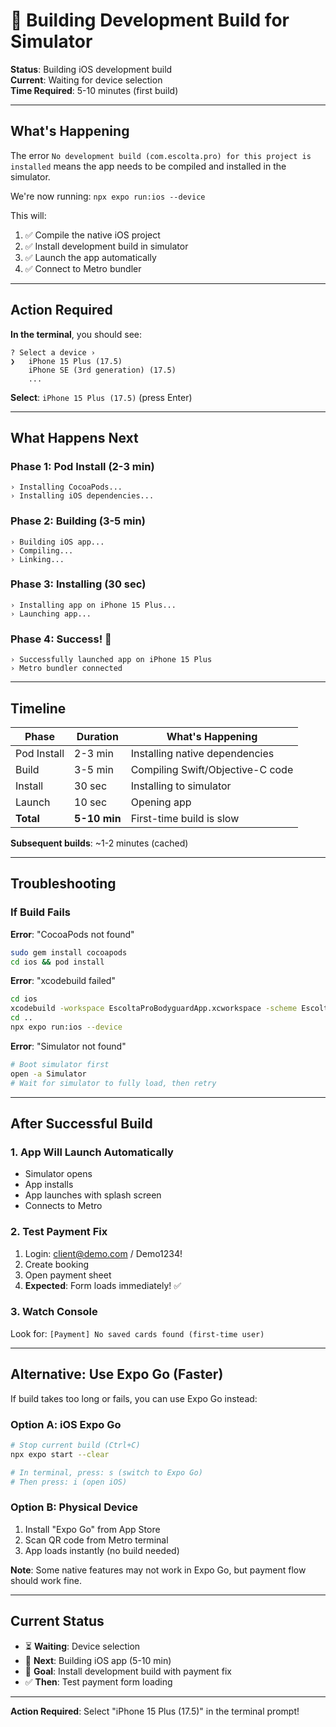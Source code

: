 # 🔨 Building Development Build for Simulator

**Status**: Building iOS development build  
**Current**: Waiting for device selection  
**Time Required**: 5-10 minutes (first build)

---

## What's Happening

The error `No development build (com.escolta.pro) for this project is installed` means the app needs to be compiled and installed in the simulator.

We're now running: `npx expo run:ios --device`

This will:
1. ✅ Compile the native iOS project
2. ✅ Install development build in simulator
3. ✅ Launch the app automatically
4. ✅ Connect to Metro bundler

---

## Action Required

**In the terminal**, you should see:
```
? Select a device › 
❯   iPhone 15 Plus (17.5)
    iPhone SE (3rd generation) (17.5)
    ...
```

**Select**: `iPhone 15 Plus (17.5)` (press Enter)

---

## What Happens Next

### Phase 1: Pod Install (2-3 min)
```
› Installing CocoaPods...
› Installing iOS dependencies...
```

### Phase 2: Building (3-5 min)
```
› Building iOS app...
› Compiling...
› Linking...
```

### Phase 3: Installing (30 sec)
```
› Installing app on iPhone 15 Plus...
› Launching app...
```

### Phase 4: Success! 🎉
```
› Successfully launched app on iPhone 15 Plus
› Metro bundler connected
```

---

## Timeline

| Phase | Duration | What's Happening |
|-------|----------|------------------|
| Pod Install | 2-3 min | Installing native dependencies |
| Build | 3-5 min | Compiling Swift/Objective-C code |
| Install | 30 sec | Installing to simulator |
| Launch | 10 sec | Opening app |
| **Total** | **5-10 min** | First-time build is slow |

**Subsequent builds**: ~1-2 minutes (cached)

---

## Troubleshooting

### If Build Fails

**Error**: "CocoaPods not found"
```bash
sudo gem install cocoapods
cd ios && pod install
```

**Error**: "xcodebuild failed"
```bash
cd ios
xcodebuild -workspace EscoltaProBodyguardApp.xcworkspace -scheme EscoltaProBodyguardApp clean
cd ..
npx expo run:ios --device
```

**Error**: "Simulator not found"
```bash
# Boot simulator first
open -a Simulator
# Wait for simulator to fully load, then retry
```

---

## After Successful Build

### 1. App Will Launch Automatically
- Simulator opens
- App installs
- App launches with splash screen
- Connects to Metro

### 2. Test Payment Fix
1. Login: client@demo.com / Demo1234!
2. Create booking
3. Open payment sheet
4. **Expected**: Form loads immediately! ✅

### 3. Watch Console
Look for: `[Payment] No saved cards found (first-time user)`

---

## Alternative: Use Expo Go (Faster)

If build takes too long or fails, you can use Expo Go instead:

### Option A: iOS Expo Go
```bash
# Stop current build (Ctrl+C)
npx expo start --clear

# In terminal, press: s (switch to Expo Go)
# Then press: i (open iOS)
```

### Option B: Physical Device
1. Install "Expo Go" from App Store
2. Scan QR code from Metro terminal
3. App loads instantly (no build needed)

**Note**: Some native features may not work in Expo Go, but payment flow should work fine.

---

## Current Status

- ⏳ **Waiting**: Device selection
- 🔄 **Next**: Building iOS app (5-10 min)
- 📱 **Goal**: Install development build with payment fix
- ✅ **Then**: Test payment form loading

---

**Action Required**: Select "iPhone 15 Plus (17.5)" in the terminal prompt!
